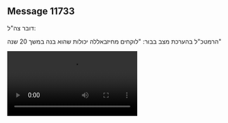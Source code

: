 ## Message 11733

דובר צה"ל: 

הרמטכ"ל בהערכת מצב בבור: "לוקחים מחיזבאללה יכולות שהוא בנה במשך 20 שנה"

![Video](https://data.iron-swords.co.il/2024/September/23/11733/11733_media.mp4)
